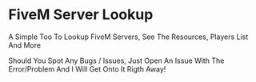 # FiveM Server Lookup
A Simple Too To Lookup FiveM Servers, See The Resources, Players List And More

Should You Spot Any Bugs / Issues, Just Open An Issue With The Error/Problem And I Will Get Onto It Rigth Away!
